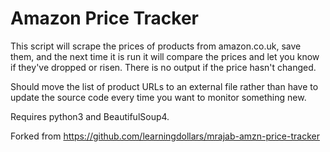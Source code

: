 # Amazon Price Tracker

This script will scrape the prices of products from amazon.co.uk, save
them, and the next time it is run it will compare the prices and let you
know if they've dropped or risen.  There is no output if the price
hasn't changed.

Should move the list of product URLs to an external file rather than
have to update the source code every time you want to monitor something
new.

Requires python3 and BeautifulSoup4.

Forked from https://github.com/learningdollars/mrajab-amzn-price-tracker
